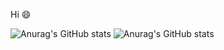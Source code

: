 Hi 😄

![Anurag's GitHub stats](https://github-readme-stats.vercel.app/api?username=futirstanjo&count_private=true&theme=dracula)
![Anurag's GitHub stats](https://github-readme-stats.vercel.app/api?username=futirstanjo&theme=dracula) 

<!--
**futirstanjo/futirstanjo** is a ✨ _special_ ✨ repository because its `README.md` (this file) appears on your GitHub profile.

Here are some ideas to get you started:

- 🔭 I’m currently working on ...
- 🌱 I’m currently learning ...
- 👯 I’m looking to collaborate on ...
- 🤔 I’m looking for help with ...
- 💬 Ask me about ...
- 📫 How to reach me: ...
- 😄 Pronouns: ...
- ⚡ Fun fact: ...
-->
